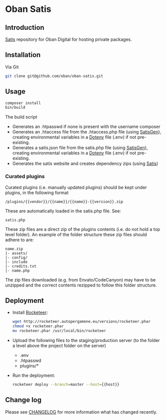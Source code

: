 # Oban Satis

## Introduction

[Satis] repository for Oban Digital for hosting private packages.

## Installation

Via Git

``` bash
git clone git@github.com/oban/oban-satis.git
```

## Usage

``` bash
composer install
bin/build
```

The build script

- Generates an .htpasswd if none is present with the username composer
- Generates an .htaccess file from the .htaccess.php file (using [SatisGen]), creating environmental variables in a [Dotenv] file (.env) if not pre-existing.
- Generates a satis.json file from the satis.php file (using [SatisGen]), creating environmental variables in a [Dotenv] file (.env) if not pre-existing.
- Generates the satis website and creates dependency zips (using [Satis])

### Curated plugins

Curated plugins (i.e. manually updated plugins) should be kept under plugins, in the following format

```
/plugins/{{vendor}}/{{name}}/{{name}}-{{version}}.zip
```

These are automatically loaded in the satis.php file. See:

```
satis.php
```

These zip files are a direct zip of the plugins contents (i.e. do not hold a top level folder). An example of the folder structure these zip files should adhere to are:

```
name.zip
|- assets/
|- config/
|- include
|- credits.txt
|- name.php
```

The zip files downloaded (e.g. from Envato/CodeCanyon) may have to be unzipped and the correct contents rezipped to follow this folder structure.

## Deployment

- Install [Rocketeer]:

  ``` bash
  wget http://rocketeer.autopergamene.eu/versions/rocketeer.phar
  chmod +x rocketeer.phar
  mv rocketeer.phar /usr/local/bin/rocketeer

  ```

- Upload the following files to the staging/production server (to the folder a level above the project folder on the server)
  - .env
  - .htpasswd
  - plugins/*
- Run the deployment:

  ``` bash
  rocketeer deploy --branch=master --host={{host}}

  ```

## Change log

Please see [CHANGELOG] for more information what has changed recently.

[CHANGELOG]: CHANGELOG.md
[Dotenv]: https://github.com/vlucas/phpdotenv
[Rocketeer]: https://github.com/rocketeers/rocketeer
[Satis]: https://getcomposer.org/doc/articles/handling-private-packages-with-satis.md#satis
[SatisGen]: https://github.com/markchalloner/satisgen


